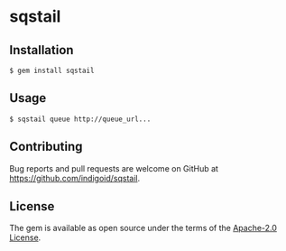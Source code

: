 # sqstail

## Installation

    $ gem install sqstail

## Usage

    $ sqstail queue http://queue_url...

## Contributing

Bug reports and pull requests are welcome on GitHub at https://github.com/indigoid/sqstail.

## License

The gem is available as open source under the terms of the [Apache-2.0 License](http://opensource.org/licenses/Apache-2.0).

